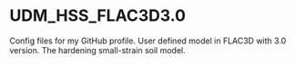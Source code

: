 # UDM_HSS_FLAC3D3.0
Config files for my GitHub profile.
User defined model in FLAC3D with 3.0 version. The hardening small-strain soil model.
